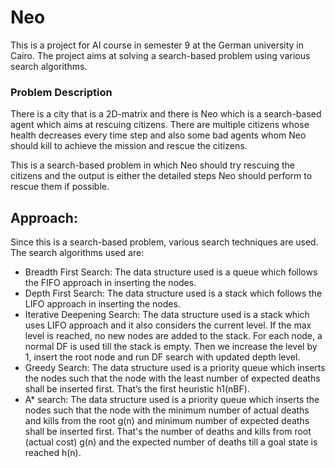 # Neo

This is a project for AI course in semester 9 at the German university in Cairo. The project aims at solving a search-based problem using various search algorithms.

### Problem Description
There is a city that is a 2D-matrix and there is Neo which is a search-based agent which aims at rescuing citizens. 
There are multiple citizens whose health decreases every time step and also some bad agents whom Neo should kill to achieve the mission and rescue the citizens.

This is a search-based problem in which Neo should try rescuing the citizens and the output is either the detailed steps Neo should perform to rescue them if possible.

## Approach:
Since this is a search-based problem, various search techniques are used. 
The search algorithms used are:
* Breadth First Search: The data structure used is a queue which follows the FIFO
  approach in inserting the nodes.
* Depth First Search: The data structure used is a stack which follows the LIFO
  approach in inserting the nodes.
* Iterative Deepening Search: The data structure used is a stack which uses LIFO approach and
  it also considers the current level. If the max level is reached, no new
  nodes are added to the stack. For each node, a normal DF is used till
  the stack is empty. Then we increase the level by 1, insert the root
  node and run DF search with updated depth level.
* Greedy Search: The data structure used is a priority queue which inserts the
  nodes such that the node with the least number of expected deaths shall
  be inserted first. That’s the first heuristic h1(nBF).
* A* search: The data structure used is a priority queue which inserts the
  nodes such that the node with the minimum number of actual deaths
  and kills from the root g(n) and minimum number of expected deaths
  shall be inserted first. That's the number of deaths and kills from root
  (actual cost) g(n) and the expected number of deaths till a goal state
  is reached h(n).